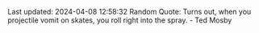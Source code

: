 Last updated: 2024-04-08 12:58:32
Random Quote: Turns out, when you projectile vomit on skates, you roll right into the spray. - Ted Mosby